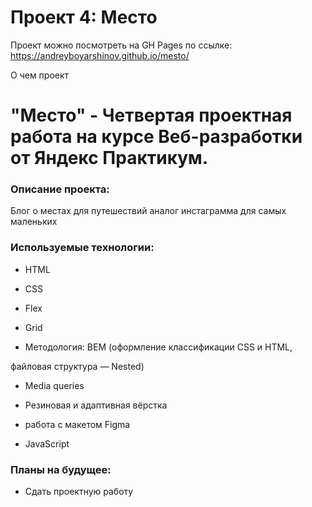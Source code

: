 # Проект 4: Место

Проект можно посмотреть на GH Pages по ссылке: https://andreyboyarshinov.github.io/mesto/

О чем проект
# "Место" - Четвертая проектная работа на курсе Веб-разработки от Яндекс Практикум.

### Описание проекта:

Блог о местах для путешествий аналог инстаграмма для самых маленьких

### Используемые технологии:

- HTML

- CSS

- Flex

- Grid

- Методология: BEM (оформление классификации CSS и HTML,

файловая структура — Nested)

- Media queries

- Резиновая и адаптивная вёрстка

- работа с макетом Figma

- JavaScript

### Планы на будущее:

- Сдать проектную работу
